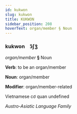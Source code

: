 ```yaml
---
id: kukwon
slug: kukwon
title: KUKWON
sidebar_position: 208
hoverText: organ/member § Noun
---
```


### kukwon&emsp;<span kind="abugida">ɔ̑ʃʒ̃</span>

*organ/member* **§** Noun

**Verb**: to be an organ/member

**Noun**: organ/member

**Modifier**: organ/member-related

Vietnamese cơ quan undefined

*Austro-Asiatic Language Family*